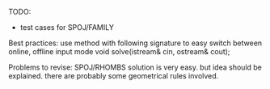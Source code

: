 
TODO:
* test cases for SPOJ/FAMILY


Best practices:
  use method with following signature
  to easy switch between online, offline input mode
    void solve(istream& cin, ostream& cout);


Problems to revise:
SPOJ/RHOMBS
  solution is very easy. but idea should be explained.
  there are probably some geometrical rules involved.
